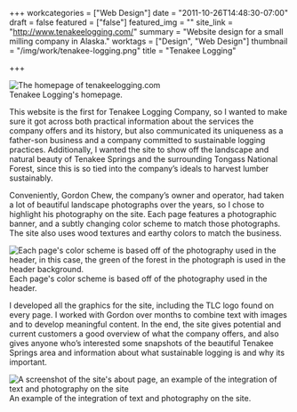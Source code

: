 +++
workcategories = ["Web Design"]
date = "2011-10-26T14:48:30-07:00"
draft = false
featured = ["false"]
featured_img = ""
site_link = "http://www.tenakeelogging.com/"
summary = "Website design for a small milling company in Alaska."
worktags = ["Design", "Web Design"]
thumbnail = "/img/work/tenakee-logging.png"
title = "Tenakee Logging"

+++
<div class="text-center inline-image-container content-container-expanded">
  <img src="/img/work/tenakee-logging.png" alt="The homepage of tenakeelogging.com" class="img-responsive img-center"></img>
  <div class="caption-container">
    <div class="inline-image-caption">Tenakee Logging's homepage.</div>
  </div>
</div>

This website is the first for Tenakee Logging Company, so I wanted to make sure it got across both practical information about the services the company offers and its history, but also communicated its uniqueness as a father-son business and a company committed to sustainable logging practices. Additionally, I wanted the site to show off the landscape and natural beauty of Tenakee Springs and the surrounding Tongass National Forest, since this is so tied into the company’s ideals to harvest lumber sustainably.

Conveniently, Gordon Chew, the company’s owner and operator, had taken a lot of beautiful landscape photographs over the years, so I chose to highlight his photography on the site. Each page features a photographic banner, and a subtly changing color scheme to match those photographs. The site also uses wood textures and earthy colors to match the business.

<div class="text-center inline-image-container content-container-expanded">
  <img src="/img/work/tenakee-logging-1.png" alt="Each page's color scheme is based off of the photography used in the header, in this case, the green of the forest in the photograph is used in the header background." class="img-responsive img-center"></img>
  <div class="caption-container">
    <div class="inline-image-caption">Each page's color scheme is based off of the photography used in the header.</div>
  </div>
</div>

I developed all the graphics for the site, including the TLC logo found on every page. I worked with Gordon over months to combine text with images and to develop meaningful content. In the end, the site gives potential and current customers a good overview of what the company offers, and also gives anyone who’s interested some snapshots of the beautiful Tenakee Springs area and information about what sustainable logging is and why its important.

<div class="text-center inline-image-container content-container-expanded">
  <img src="/img/work/tenakee-logging-2.png" alt="A screenshot of the site's about page, an example of the integration of text and photography on the site" class="img-responsive img-center"></img>
  <div class="caption-container">
    <div class="inline-image-caption">An example of the integration of text and photography on the site.</div>
  </div>
</div>
